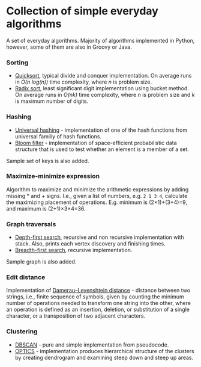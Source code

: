 # Collection of simple everyday algorithms
A set of everyday algorithms. Majority of algorithms implemented in Python, however, some of them are also in Groovy or Java.

### Sorting
- [Quicksort](https://en.wikipedia.org/wiki/Quicksort), typical divide and conquer implementation. On average runs in *O(n log(n))* time complexity, where *n* is problem size.
- [Radix sort](https://en.wikipedia.org/wiki/Radix_sort), least significant digit implementation using bucket method. On average runs in *O(nk)* time complexity, where *n* is problem size and *k* is maximum number of digits.

### Hashing
- [Universal hashing](https://en.wikipedia.org/wiki/Universal_hashing) - implementation of one of the hash functions from universal	familiy of hash functions.
- [Bloom filter](https://en.wikipedia.org/wiki/Bloom_filter) - implementation of space-efficient probabilistic data structure that is used to test whether an element is a member of a set.

Sample set of keys is also added.

### Maximize-minimize expression
Algorithm to maximize and minimize the arithmetic expressions by adding missing * and + signs. I.e., given a list of numbers, e.g. `2 1 3 4`, calculate the maximizing placement of operations. E.g. minimum is (2&#215;1)+(3+4)=9, and maximum is (2+1)&#215;3&#215;4=36.

### Graph traversals
- [Depth-first search](https://en.wikipedia.org/wiki/Depth-first_search), recursive and non recursive implementation with stack. Also, prints each vertex discovery and finishing times.
- [Breadth-first search](https://en.wikipedia.org/wiki/Breadth-first_search), recursive implementation.

Sample graph is also added.

### Edit distance
Implementation of [Damerau–Levenshtein distance](https://en.wikipedia.org/wiki/Damerau%E2%80%93Levenshtein_distance) - distance between two strings, i.e., finite sequence of symbols, given by counting the minimum number of operations needed to transform one string into the other, where an operation is defined as an insertion, deletion, or substitution of a single character, or a transposition of two adjacent characters.

### Clustering
- [DBSCAN](https://en.wikipedia.org/wiki/DBSCAN) - pure and simple implementation from pseudocode.
- [OPTICS](https://en.wikipedia.org/wiki/OPTICS_algorithm) - implementation produces hierarchical structure of the clusters by creating dendrogram and examining steep down and steep up areas.